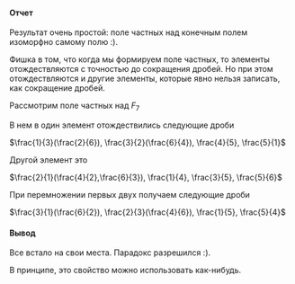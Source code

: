 #### Отчет

Результат очень простой: поле частных над конечным полем изоморфно самому полю :).

Фишка в том, что когда мы формируем поле частных, то элементы отождествляются с точностью до сокращения дробей. Но при этом отождествляются и другие элементы, которые явно нельзя записать, как сокращение дробей. 

Рассмотрим поле частных над $F_7$

В нем в один элемент отождествились следующие дроби

$\frac{1}{3}(\frac{2}{6}), \frac{3}{2}(\frac{6}{4}), \frac{4}{5}, \frac{5}{1}$

Другой элемент это 

$\frac{2}{1}(\frac{4}{2},\frac{6}{3}), \frac{1}{4}, \frac{3}{5}, \frac{5}{6}$

При перемножении первых двух получаем следующие дроби

$\frac{3}{1}(\frac{6}{2}), \frac{2}{3}(\frac{4}{6}), \frac{1}{5}, \frac{5}{4}$

#### Вывод

Все встало на свои места. Парадокс разрешился :).

В принципе, это свойство можно использовать как-нибудь.
